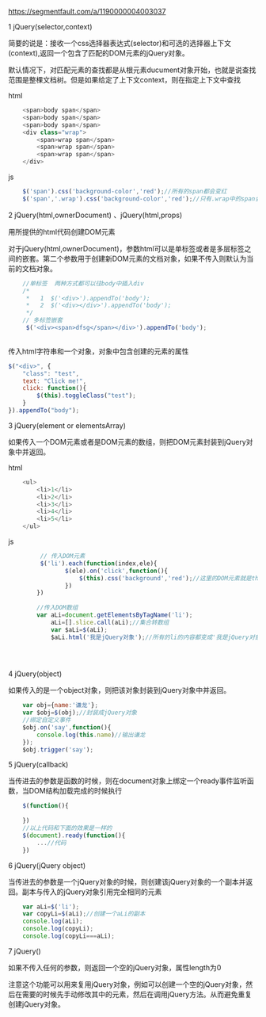 https://segmentfault.com/a/1190000004003037

1 jQuery(selector,context)

简要的说是：接收一个css选择器表达式(selector)和可选的选择器上下文(context),返回一个包含了匹配的DOM元素的jQuery对象。

默认情况下，对匹配元素的查找都是从根元素ducument对象开始，也就是说查找范围是整棵文档树。但是如果给定了上下文context，则在指定上下文中查找

html

```javascript
    <span>body span</span>
    <span>body span</span>
    <span>body span</span>
    <div class="wrap">
        <span>wrap span</span>
        <span>wrap span</span>
        <span>wrap span</span>
    </div>
```

js

```javascript
    $('span').css('background-color','red');//所有的span都会变红
    $('span','.wrap').css('background-color','red');//只有.wrap中的span会变红
```



2 jQuery(html,ownerDocument) 、jQuery(html,props)

用所提供的html代码创建DOM元素

对于jQuery(html,ownerDocument)，参数html可以是单标签或者是多层标签之间的嵌套。第二个参数用于创建新DOM元素的文档对象，如果不传入则默认为当前的文档对象。

```javascript
    //单标签  两种方式都可以往body中插入div
    /*   
     *   1  $('<div>').appendTo('body');
     *   2  $('<div></div>').appendTo('body');  
     */
    // 多标签嵌套
     $('<div><span>dfsg</span></div>').appendTo('body');
    
```

传入html字符串和一个对象，对象中包含创建的元素的属性

```javascript
$("<div>", {
	"class": "test",
	text: "Click me!",
	click: function(){
		$(this).toggleClass("test");
	}
}).appendTo("body");
```



3 jQuery(element or elementsArray)

如果传入一个DOM元素或者是DOM元素的数组，则把DOM元素封装到jQuery对象中并返回。

html

```javascript
    <ul>
        <li>1</li>
        <li>2</li>
        <li>3</li>
        <li>4</li>
        <li>5</li>
    </ul>
```

js

```javascript
         // 传入DOM元素
         $('li').each(function(index,ele){
                $(ele).on('click',function(){
                    $(this).css('background','red');//这里的DOM元素就是this
                })
        })
        
        //传入DOM数组
        var aLi=document.getElementsByTagName('li');
            aLi=[].slice.call(aLi);//集合转数组
            var $aLi=$(aLi);
            $aLi.html('我是jQuery对象');//所有的li的内容都变成'我是jQuery对象'
            

         
```



4 jQuery(object)

如果传入的是一个object对象，则把该对象封装到jQuery对象中并返回。

```javascript
    var obj={name:'谦龙'};
    var $obj=$(obj);//封装成jQuery对象
    //绑定自定义事件
    $obj.on('say',function(){
        console.log(this.name)//输出谦龙
    });
    $obj.trigger('say');
```



5 jQuery(callback)

当传进去的参数是函数的时候，则在document对象上绑定一个ready事件监听函数，当DOM结构加载完成的时候执行

```javascript
    $(function(){
    
    })
    //以上代码和下面的效果是一样的
    $(document).ready(function(){
        ...//代码
    })
```



6 jQuery(jQuery object)

当传进去的参数是一个jQuery对象的时候，则创建该jQuery对象的一个副本并返回。副本与传入的jQuery对象引用完全相同的元素

```javascript
    var aLi=$('li');
    var copyLi=$(aLi);//创建一个aLi的副本
    console.log(aLi);
    console.log(copyLi);
    console.log(copyLi===aLi);
```



7 jQuery()

如果不传入任何的参数，则返回一个空的jQuery对象，属性length为0

注意这个功能可以用来复用jQuery对象，例如可以创建一个空的jQuery对象，然后在需要的时候先手动修改其中的元素，然后在调用jQuery方法。从而避免重复创建jQuery对象。